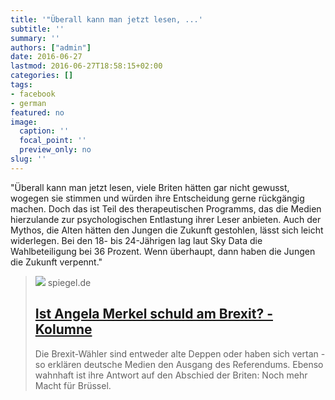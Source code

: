 ```yaml
---
title: '"Überall kann man jetzt lesen, ...'
subtitle: ''
summary: ''
authors: ["admin"]
date: 2016-06-27
lastmod: 2016-06-27T18:58:15+02:00
categories: []
tags:
- facebook
- german
featured: no
image:
  caption: ''
  focal_point: ''
  preview_only: no
slug: ''
---
```

"Überall kann man jetzt lesen, viele Briten hätten gar nicht gewusst, wogegen sie stimmen und würden ihre Entscheidung gerne rückgängig machen. Doch das ist Teil des therapeutischen Programms, das die Medien hierzulande zur psychologischen Entlastung ihrer Leser anbieten. Auch der Mythos, die Alten hätten den Jungen die Zukunft gestohlen, lässt sich leicht widerlegen. Bei den 18- bis 24-Jährigen lag laut Sky Data die Wahlbeteiligung bei 36 Prozent. Wenn überhaupt, dann haben die Jungen die Zukunft verpennt."﻿
> [![](https://cdn.prod.www.spiegel.de/images/79f1a3a6-0001-0004-0000-000001015115_w1280_r1.77_fpx32.21_fpy44.98.jpg)](http://www.spiegel.de/politik/deutschland/ist-angela-merkel-schuld-am-brexit-kolumne-a-1099970.html)
> spiegel.de
> ## [Ist Angela Merkel schuld am Brexit? - Kolumne](http://www.spiegel.de/politik/deutschland/ist-angela-merkel-schuld-am-brexit-kolumne-a-1099970.html)
>
>Die Brexit-Wähler sind entweder alte Deppen oder haben sich vertan - so erklären deutsche Medien den Ausgang des Referendums. Ebenso wahnhaft ist ihre Antwort auf den Abschied der Briten: Noch mehr Macht für Brüssel.


